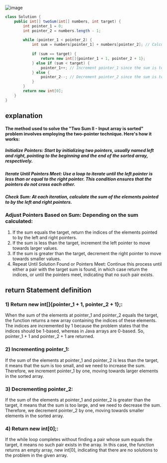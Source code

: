 ![image](https://github.com/Mogana004/Leetcode_DSA/assets/92911280/65d31c68-8f53-490c-b330-0ce568c3e9f5)

```java
class Solution {
    public int[] twoSum(int[] numbers, int target) {
        int pointer_1 = 0;
        int pointer_2 = numbers.length - 1;
        
        while (pointer_1 < pointer_2) {
            int sum = numbers[pointer_1] + numbers[pointer_2]; // Calculate the sum only once
            
            if (sum == target) {
                return new int[]{pointer_1 + 1, pointer_2 + 1};
            } else if (sum < target) {
                pointer_1++; // Increment pointer_1 since the sum is too small
            } else {
                pointer_2--; // Decrement pointer_2 since the sum is too large
            }
        }
        return new int[0];
    }
}
```

## explanation 
#### The method used to solve the "Two Sum II - Input array is sorted" problem involves employing the two-pointer technique. Here's how it works:

##### Initialize Pointers: Start by initializing two pointers, usually named left and right, pointing to the beginning and the end of the sorted array, respectively.
##### Iterate Until Pointers Meet: Use a loop to iterate until the left pointer is less than or equal to the right pointer. This condition ensures that the pointers do not cross each other.
##### Check Sum: At each iteration, calculate the sum of the elements pointed to by the left and right pointers.
### Adjust Pointers Based on Sum: Depending on the sum calculated:
1) If the sum equals the target, return the indices of the elements pointed to by the left and right pointers.
2) If the sum is less than the target, increment the left pointer to move towards larger values.
3) If the sum is greater than the target, decrement the right pointer to move towards smaller values.
4) Repeat Until Solution Found or Pointers Meet: Continue this process until either a pair with the target sum is found, in which case return the indices, or until the pointers meet, indicating that no such pair exists.

## return Statement definition 
### 1) Return new int[]{pointer_1 + 1, pointer_2 + 1};:
When the sum of the elements at pointer_1 and pointer_2 equals the target, the function returns a new array containing the indices of these elements.
The indices are incremented by 1 because the problem states that the indices should be 1-based, whereas in Java arrays are 0-based. So, pointer_1 + 1 and pointer_2 + 1 are returned.
### 2)  Incrementing pointer_1:
If the sum of the elements at pointer_1 and pointer_2 is less than the target, it means that the sum is too small, and we need to increase the sum. Therefore, we increment pointer_1 by one, moving towards larger elements in the sorted array.
### 3) Decrementing pointer_2:
If the sum of the elements at pointer_1 and pointer_2 is greater than the target, it means that the sum is too large, and we need to decrease the sum. Therefore, we decrement pointer_2 by one, moving towards smaller elements in the sorted array.
### 4) Return new int[0];:
If the while loop completes without finding a pair whose sum equals the target, it means no such pair exists in the array. In this case, the function returns an empty array, new int[0], indicating that there are no solutions to the problem in the given array.
 
